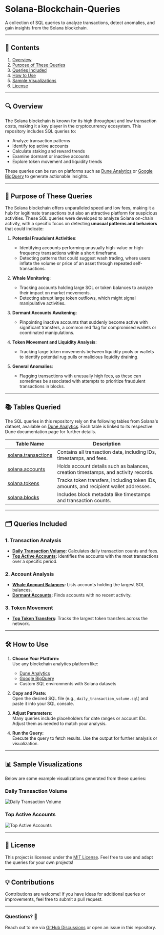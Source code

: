 # Solana-Blockchain-Queries
A collection of SQL queries to analyze transactions, detect anomalies, and gain insights from the Solana blockchain.

---

## 📄 **Contents**
1. [Overview](#overview)
2. [Purpose of These Queries](#purpose-of-these-queries)
3. [Queries Included](#queries-included)
4. [How to Use](#how-to-use)
5. [Sample Visualizations](#sample-visualizations)
6. [License](#license)

---

## 🔍 **Overview**
The Solana blockchain is known for its high throughput and low transaction costs, making it a key player in the cryptocurrency ecosystem. This repository includes SQL queries to:
- Analyze transaction patterns
- Identify top active accounts
- Calculate staking and reward trends
- Examine dormant or inactive accounts
- Explore token movement and liquidity trends

These queries can be run on platforms such as [Dune Analytics](https://dune.com/) or [Google BigQuery](https://cloud.google.com/bigquery) to generate actionable insights.

---

## 🎯 **Purpose of These Queries**
The Solana blockchain offers unparalleled speed and low fees, making it a hub for legitimate transactions but also an attractive platform for suspicious activities. These SQL queries were developed to analyze Solana on-chain activity, with a specific focus on detecting **unusual patterns and behaviors** that could indicate:

1. **Potential Fraudulent Activities**:  
   - Identifying accounts performing unusually high-value or high-frequency transactions within a short timeframe.
   - Detecting patterns that could suggest wash trading, where users inflate the volume or price of an asset through repeated self-transactions.

2. **Whale Monitoring**:  
   - Tracking accounts holding large SOL or token balances to analyze their impact on market movements.
   - Detecting abrupt large token outflows, which might signal manipulative activities.

3. **Dormant Accounts Awakening**:  
   - Pinpointing inactive accounts that suddenly become active with significant transfers, a common red flag for compromised wallets or coordinated manipulations.

4. **Token Movement and Liquidity Analysis**:  
   - Tracking large token movements between liquidity pools or wallets to identify potential rug pulls or malicious liquidity draining.

5. **General Anomalies**:  
   - Flagging transactions with unusually high fees, as these can sometimes be associated with attempts to prioritize fraudulent transactions in blocks.

---
## 📚 **Tables Queried**
The SQL queries in this repository rely on the following tables from Solana's dataset, available on [Dune Analytics](https://dune.com/). Each table is linked to its respective Dune documentation page for further details.

| Table Name                     | Description                                                                                  |
|--------------------------------|----------------------------------------------------------------------------------------------|
| [solana.transactions](https://dune.com/docs/tables/solana/transactions/) | Contains all transaction data, including IDs, timestamps, and fees.                      |
| [solana.accounts](https://dune.com/docs/tables/solana/accounts/)       | Holds account details such as balances, creation timestamps, and activity records.       |
| [solana.tokens](https://dune.com/docs/tables/solana/tokens/)           | Tracks token transfers, including token IDs, amounts, and recipient wallet addresses.    |
| [solana.blocks](https://dune.com/docs/tables/solana/blocks/)           | Includes block metadata like timestamps and transaction counts.                          |

---

## 🗂 **Queries Included**
### **1. Transaction Analysis**
- **[Daily Transaction Volume](queries/transactions/daily_transaction_volume.sql):** Calculates daily transaction counts and fees.
- **[Top Active Accounts](queries/transactions/top_active_accounts.sql):** Identifies the accounts with the most transactions over a specific period.

### **2. Account Analysis**
- **[Whale Account Balances](queries/accounts/whale_balances.sql):** Lists accounts holding the largest SOL balances.
- **[Dormant Accounts](queries/accounts/dormant_accounts.sql):** Finds accounts with no recent activity.

### **3. Token Movement**
- **[Top Token Transfers](queries/tokens/top_token_transfers.sql):** Tracks the largest token transfers across the network.

---

## 🛠 **How to Use**
1. **Choose Your Platform:**  
   Use any blockchain analytics platform like:
   - [Dune Analytics](https://dune.com/)
   - [Google BigQuery](https://cloud.google.com/bigquery)
   - Custom SQL environments with Solana datasets

2. **Copy and Paste:**  
   Open the desired SQL file (e.g., `daily_transaction_volume.sql`) and paste it into your SQL console.

3. **Adjust Parameters:**  
   Many queries include placeholders for date ranges or account IDs. Adjust them as needed to match your analysis.

4. **Run the Query:**  
   Execute the query to fetch results. Use the output for further analysis or visualization.

---

## 📊 **Sample Visualizations**
Below are some example visualizations generated from these queries:

### **Daily Transaction Volume**
![Daily Transaction Volume](assets/charts/daily_volume_chart.png)

### **Top Active Accounts**
![Top Active Accounts](assets/charts/top_accounts_pie.png)

---

## 📜 **License**
This project is licensed under the [MIT License](LICENSE). Feel free to use and adapt the queries for your own projects!

---

## 💡 **Contributions**
Contributions are welcome! If you have ideas for additional queries or improvements, feel free to submit a pull request.

---

### Questions? 🤔  
Reach out to me via [GitHub Discussions](#) or open an issue in this repository.
